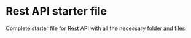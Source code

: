 # Rest API starter file
Complete starter file for Rest API with all the necessary folder and files 

